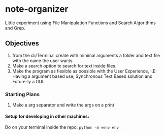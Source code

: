 # note-organizer
Little experiment using File Manipulation Functions and Search Algorithms and Grep.


## Objectives
1. from the cli/Terminal create with minimal arguments a folder and text file with the name the user wants
2. Make a search option to search for text inside files. 
3. Make the program as flexible as possible with the User Experience, I.E: Having a argument based use, Synchronous Text Based solution and Future-ly a GUI. 

### Starting Plans

1. Make a arg separator and write the args on a print


#### Setup for developing in other machines:
Do on your terminal inside the repo: 
`python -m venv env`
